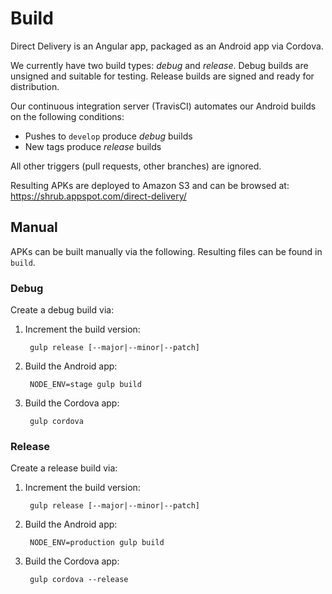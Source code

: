 # Build

Direct Delivery is an Angular app, packaged as an Android app via Cordova.

We currently have two build types: *debug* and *release*. Debug builds are
unsigned and suitable for testing. Release builds are signed and ready for
distribution.

Our continuous integration server (TravisCI) automates our Android builds on
the following conditions:

* Pushes to `develop` produce *debug* builds
* New tags produce *release* builds

All other triggers (pull requests, other branches) are ignored.

Resulting APKs are deployed to Amazon S3 and can be browsed at:
<https://shrub.appspot.com/direct-delivery/>

## Manual

APKs can be built manually via the following. Resulting files can be found in
`build`.

### Debug

Create a debug build via:

1. Increment the build version:

        gulp release [--major|--minor|--patch]

2. Build the Android app:

        NODE_ENV=stage gulp build

3. Build the Cordova app:

        gulp cordova

### Release

Create a release build via:

1. Increment the build version:

        gulp release [--major|--minor|--patch]

2. Build the Android app:

        NODE_ENV=production gulp build

3. Build the Cordova app:

        gulp cordova --release

